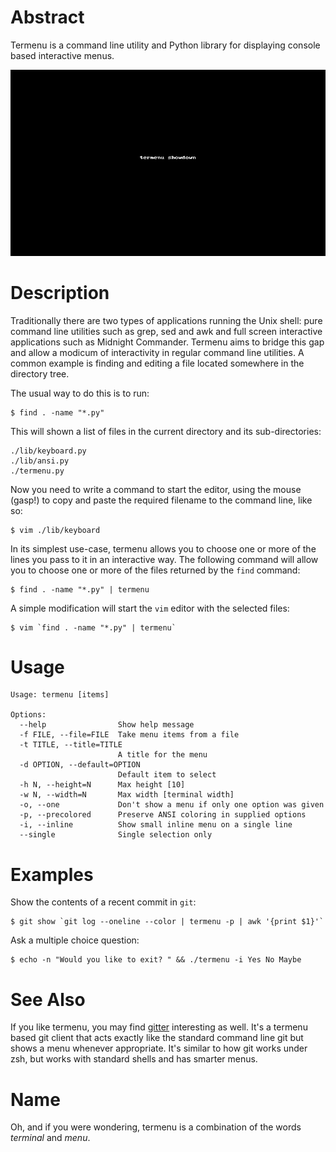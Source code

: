 Abstract
========

Termenu is a command line utility and Python library for displaying console
based interactive menus.

![termenu showdown](img/termenu-showdown.gif)

Description
===========

Traditionally there are two types of applications running the Unix shell: pure
command line utilities such as grep, sed and awk and full screen interactive
applications such as Midnight Commander. Termenu aims to bridge this gap and
allow a modicum of interactivity in regular command line utilities. A common
example is finding and editing a file located somewhere in the directory tree.

The usual way to do this is to run:

    $ find . -name "*.py"

This will shown a list of files in the current directory and its
sub-directories:

    ./lib/keyboard.py
    ./lib/ansi.py
    ./termenu.py

Now you need to write a command to start the editor, using the mouse (gasp!) to
copy and paste the required filename to the command line, like so:

    $ vim ./lib/keyboard

In its simplest use-case, termenu allows you to choose one or more of the lines
you pass to it in an interactive way. The following command will allow you to
choose one or more of the files returned by the ``find`` command:

    $ find . -name "*.py" | termenu

A simple modification will start the ``vim`` editor with the selected files:

    $ vim `find . -name "*.py" | termenu`

Usage
=====

    Usage: termenu [items]

    Options:
      --help                Show help message
      -f FILE, --file=FILE  Take menu items from a file
      -t TITLE, --title=TITLE
                            A title for the menu
      -d OPTION, --default=OPTION
                            Default item to select
      -h N, --height=N      Max height [10]
      -w N, --width=N       Max width [terminal width]
      -o, --one             Don't show a menu if only one option was given
      -p, --precolored      Preserve ANSI coloring in supplied options
      -i, --inline          Show small inline menu on a single line
      --single              Single selection only

Examples
========

Show the contents of a recent commit in ``git``:

    $ git show `git log --oneline --color | termenu -p | awk '{print $1}'`

Ask a multiple choice question:

    $ echo -n "Would you like to exit? " && ./termenu -i Yes No Maybe

See Also
========

If you like termenu, you may find [gitter](http://github.com/elifiner/gitter) interesting as well. It's a termenu based git client that acts exactly like the standard command line git but shows a menu whenever appropriate. It's similar to how git works under zsh, but works with standard shells and has smarter menus.

Name
====

Oh, and if you were wondering, termenu is a combination of the words *terminal* and *menu*.
